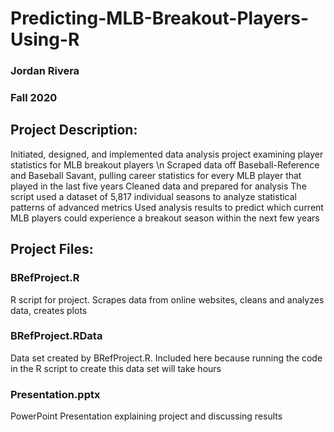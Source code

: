 # Predicting-MLB-Breakout-Players-Using-R
### Jordan Rivera
### Fall 2020

## Project Description:
Initiated, designed, and implemented data analysis project examining player statistics for MLB breakout players
\n Scraped data off Baseball-Reference and Baseball Savant, pulling career statistics for every MLB player that played in the last five years
Cleaned data and prepared for analysis
The script used a dataset of 5,817 individual seasons to analyze statistical patterns of advanced metrics
Used analysis results to predict which current MLB players could experience a breakout season within the next few years

## Project Files:
### BRefProject.R
R script for project. Scrapes data from online websites, cleans and analyzes data, creates plots
### BRefProject.RData
Data set created by BRefProject.R. Included here because running the code in the R script to create this data set will take hours
### Presentation.pptx
PowerPoint Presentation explaining project and discussing results
